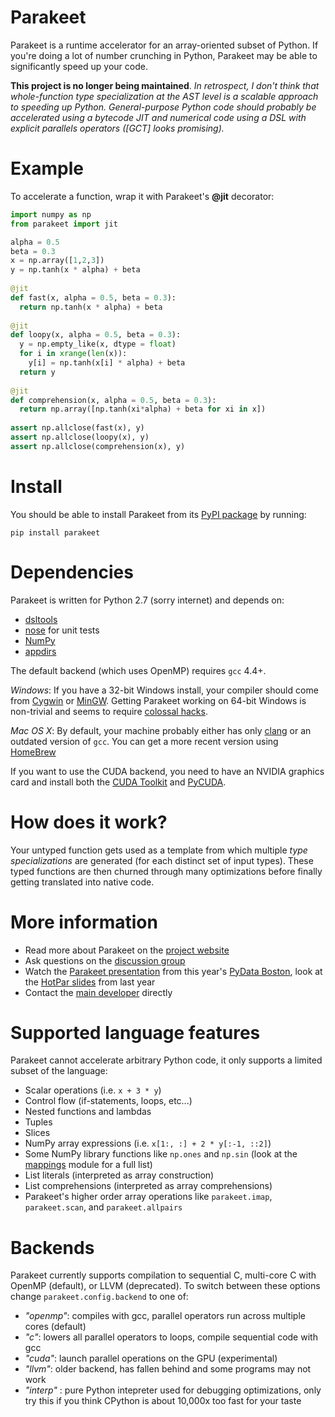 Parakeet 
====

Parakeet is a runtime accelerator for an array-oriented subset of Python. 
If you're doing a lot of number crunching in Python, 
Parakeet may be able to significantly speed up your code. 


**This project is no longer being maintained**. *In retrospect, I don't think that whole-function type specialization at the AST level is a scalable approach to speeding up Python. General-purpose Python code should probably be accelerated using a 
bytecode JIT and numerical code using a DSL with explicit parallels operators ([GCT] looks promising).*

Example
=======


To accelerate a function, wrap it with Parakeet's **@jit** decorator:

```python 
import numpy as np 
from parakeet import jit 

alpha = 0.5
beta = 0.3
x = np.array([1,2,3])
y = np.tanh(x * alpha) + beta
   
@jit
def fast(x, alpha = 0.5, beta = 0.3):
  return np.tanh(x * alpha) + beta 
   
@jit 
def loopy(x, alpha = 0.5, beta = 0.3):
  y = np.empty_like(x, dtype = float)
  for i in xrange(len(x)):
    y[i] = np.tanh(x[i] * alpha) + beta
  return y
     
@jit
def comprehension(x, alpha = 0.5, beta = 0.3):
  return np.array([np.tanh(xi*alpha) + beta for xi in x])
  
assert np.allclose(fast(x), y)
assert np.allclose(loopy(x), y)
assert np.allclose(comprehension(x), y)

```



Install
====
You should be able to install Parakeet from its [PyPI package](https://pypi.python.org/pypi/parakeet/) by running:

    pip install parakeet


Dependencies
====

Parakeet is written for Python 2.7 (sorry internet) and depends on:

* [dsltools](https://github.com/iskandr/dsltools)
* [nose](https://nose.readthedocs.org/en/latest/) for unit tests
* [NumPy](http://www.scipy.org/install.html)
* [appdirs](https://pypi.python.org/pypi/appdirs/)

The default backend (which uses OpenMP) requires `gcc` 4.4+. 

*Windows*: If you have a 32-bit Windows install, your compiler should come from [Cygwin](http://cygwin.com/install.html) or [MinGW](http://www.mingw.org/). Getting Parakeet working on 64-bit Windows is non-trivial and seems to require [colossal hacks](http://eli.thegreenplace.net/2008/06/28/compiling-python-extensions-with-distutils-and-mingw/).

*Mac OS X*: By default, your machine probably either has only [clang](http://clang.llvm.org/) or an outdated version of `gcc`. You can get a more recent version using [HomeBrew](http://apple.stackexchange.com/questions/38222/how-do-i-install-gcc-via-homebrew)

If you want to use the CUDA backend, you need to have an NVIDIA graphics card and install both the [CUDA Toolkit](https://developer.nvidia.com/cuda-toolkit) and [PyCUDA](http://mathema.tician.de/software/pycuda/). 


How does it work? 
====
Your untyped function gets used as a template from which multiple *type specializations* are generated 
(for each distinct set of input types). 
These typed functions are then churned through many optimizations before finally getting translated into native code. 

More information
===

  * Read more about Parakeet on the [project website](http://www.parakeetpython.com) 
  * Ask questions on the [discussion group](http://groups.google.com/forum/#!forum/parakeet-python)
  * Watch the [Parakeet presentation](https://vimeo.com/73895275) from this year's [PyData Boston](http://pydata.org/bos2013), look at the [HotPar slides](https://www.usenix.org/conference/hotpar12/parakeet-just-time-parallel-accelerator-python) from last year 
  * Contact the [main developer](http://www.rubinsteyn.com) directly



Supported language features
====

Parakeet cannot accelerate arbitrary Python code, it only supports a limited subset of the language:

  * Scalar operations (i.e. `x + 3 * y`)
  * Control flow (if-statements, loops, etc...)
  * Nested functions and lambdas
  * Tuples
  * Slices
  * NumPy array expressions (i.e. `x[1:, :] + 2 * y[:-1, ::2]`)
  * Some NumPy library functions like `np.ones` and `np.sin` (look at the [mappings](https://github.com/iskandr/parakeet/blob/master/parakeet/mappings.py) module for a full list)
  * List literals (interpreted as array construction)
  * List comprehensions (interpreted as array comprehensions)
  * Parakeet's higher order array operations like `parakeet.imap`, `parakeet.scan`, and `parakeet.allpairs`

Backends
===
Parakeet currently supports compilation to sequential C, multi-core C with OpenMP (default), or LLVM (deprecated). To switch between these options change `parakeet.config.backend` to one of:

  * *"openmp"*: compiles with gcc, parallel operators run across multiple cores (default)
  * *"c"*: lowers all parallel operators to loops, compile sequential code with gcc
  * *"cuda"*: launch parallel operations on the GPU (experimental)
  * *"llvm"*: older backend, has fallen behind and some programs may not work
  * *"interp"* : pure Python intepreter used for debugging optimizations, only try this if you think CPython is about 10,000x too fast for your taste 


